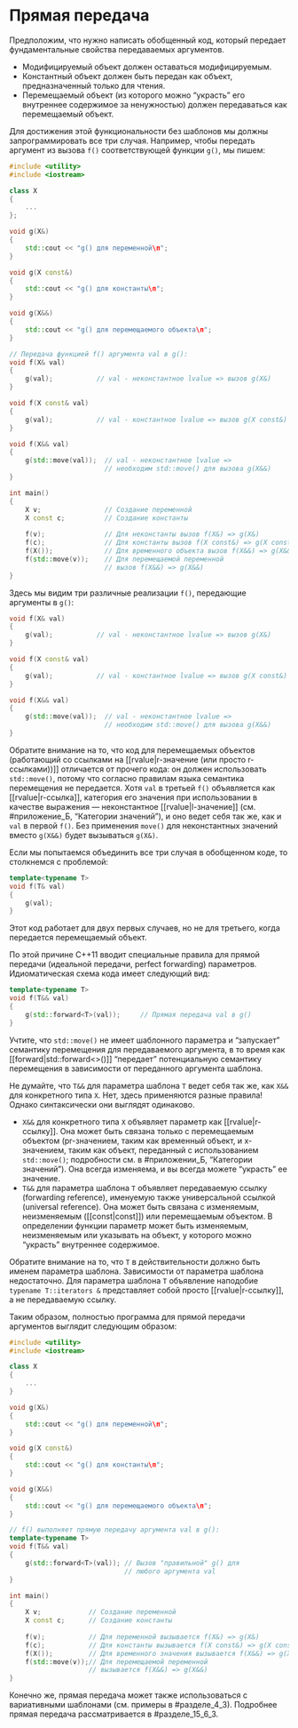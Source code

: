 
# Прямая передача

Предположим, что нужно написать обобщенный код, который передает фундаментальные свойства передаваемых аргументов.
* Модифицируемый объект должен оставаться модифицируемым.
* Константный объект должен быть передан как объект, предназначенный только для чтения.
* Перемещаемый объект (из которого можно “украсть” его внутреннее содержимое за ненужностью) должен передаваться как перемещаемый объект.

Для достижения этой функциональности без шаблонов мы должны запрограммировать все три случая. Например, чтобы передать аргумент из вызова `f()` соответствующей функции `g()`, мы пишем:
```c++
#include <utility>
#include <iostream>

class X
{
	...
};

void g(X&)
{
	std::cout << "g() для переменной\п";
}

void g(X const&)
{
	std::cout << "g() для константы\п";
}

void g(X&&)
{
	std::cout << "g() для перемещаемого объекта\п";
}

// Передача функцией f() аргумента val в g():
void f(X& val)
{
	g(val);           // val - неконстантное lvalue => вызов g(X&)
}

void f(X const& val)
{
	g(val);           // val - константное lvalue => вызов g(X const&)
}

void f(X&& val)
{
	g(std::move(val));  // val - неконстантное lvalue =>
						// необходим std::move() для вызова g(X&&)
}

int main()
{
	X v;                // Создание переменной
	X const с;          // Создание константы
	
	f(v);               // Для неконстанты вызов f(X&) => g(X&)
	f(c);               // Для константы вызов f(X const&) => g(X const&)
	f(X());             // Для временного объекта вызов f(X&&) => g(X&&)
	f(std::move(v));    // Для перемещаемой переменной
						// вызов f(X&&) => g(X&&)
}
```

Здесь мы видим три различные реализации `f()`, передающие аргументы в `g()`:
```c++
void f(X& val)
{
	g(val);           // val - неконстантное lvalue => вызов g(X&)
}

void f(X const& val)
{
	g(val);           // val - константное lvalue => вызов g(X const&)
}

void f(X&& val)
{
	g(std::move(val));  // val - неконстантное lvalue =>
						// необходим std::move() для вызова g(X&&)
}
```

Обратите внимание на то, что код для перемещаемых объектов (работающий со ссылками на [[rvalue|r-значение (или просто r-ссылками))]] отличается от прочего кода: он должен использовать `std::move()`, потому что согласно правилам языка семантика перемещения не передается. Хотя `val` в третьей `f()` объявляется как [[rvalue|r-ссылка]], категория его значения при использовании в качестве выражения — неконстантное [[rvalue|l-значение]] (см. #приложение_Б, “Категории значений”), и оно ведет себя так же, как и `val` в первой `f()`. Без применения `move()` для неконстантных значений вместо `g(Х&&)` будет вызываться `g(Х&)`.

Если мы попытаемся объединить все три случая в обобщенном коде, то столкнемся с проблемой:
```c++
template<typename Т>
void f(Т& val)
{
	g(val);
}
```

Этот код работает для двух первых случаев, но не для третьего, когда передается перемещаемый объект.

По этой причине C++11 вводит специальные правила для прямой передачи (идеальной передачи, perfect forwarding) параметров. Идиоматическая схема кода имеет следующий вид:
```c++
template<typename Т>
void f(Т&& val)
{
	g(std::forward<T>(val));     // Прямая передача val в g()
}
```

Учтите, что `std::move()` не имеет шаблонного параметра и “запускает” семантику перемещения для передаваемого аргумента, в то время как [[forward|std::forward<>()]] “передает” потенциальную семантику перемещения в зависимости от переданного аргумента шаблона.

Не думайте, что `Т&&` для параметра шаблона `Т` ведет себя так же, как `Х&&` для конкретного типа `X`. Нет, здесь применяются разные правила! Однако синтаксически они выглядят одинаково.

* `Х&&` для конкретного типа `X` объявляет параметр как [[rvalue|r-ссылку]]. Она может быть связана только с перемещаемым объектом (pr-значением, таким как временный объект, и х-значением, таким как объект, переданный с использованием `std::move()`; подробности см. в #приложении_Б, “Категории значений”). Она всегда изменяема, и вы всегда можете “украсть” ее значение.
* `Т&&` для параметра шаблона `Т` объявляет передаваемую ссылку (forwarding reference), именуемую также универсальной ссылкой (universal reference). Она может быть связана с изменяемым, неизменяемым ([[const|const]]) или перемещаемым объектом. В определении функции параметр может быть изменяемым, неизменяемым или указывать на объект, у которого можно “украсть” внутреннее содержимое.

Обратите внимание на то, что `Т` в действительности должно быть именем параметра шаблона. Зависимости от параметра шаблона недостаточно. Для параметра шаблона `Т` объявление наподобие `typename Т::iterators &` представляет собой просто [[rvalue|r-ссылку]], а не передаваемую ссылку.

Таким образом, полностью программа для прямой передачи аргументов выглядит следующим образом:
```c++
#include <utility>
#include <iostream>

class X
{
	...
}

void g(X&)
{
	std::cout << "g() для переменной\п";
}

void g(X const&)
{
	std::cout << "g() для константы\п";
}

void g(X&&)
{
	std::cout << "g() для перемещаемого объекта\п";
}

// f() выполняет прямую передачу аргумента val в g():
template<typename Т>
void f(Т&& val)
{
	g(std::forward<T>(val)); // Вызов "правильной" g() для
	                         // любого аргумента val
}

int main()
{
	X v;            // Создание переменной
	X const с;      // Создание константы
	
	f(v);           // Для переменной вызывается f(X&) => g(X&)
	f(c);           // Для константы вызывается f(X const&) => g(X const&)
	f(X());         // Для временного значения вызывается f(X&&) => g(X&&)
	f(std::move(v));// Для перемещаемой переменной
					// вызывается f(X&&) => g(X&&)
}
```

Конечно же, прямая передача может также использоваться с вариативными шаблонами (см. примеры в #разделе_4_3). Подробнее прямая передача рассматривается в #разделе_15_6_3.

